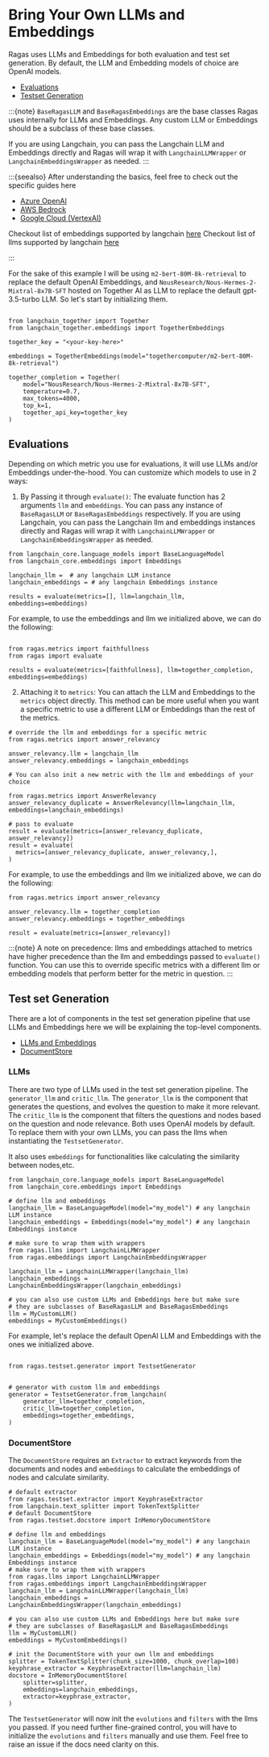 # Bring Your Own LLMs and Embeddings

Ragas uses LLMs and Embeddings for both evaluation and test set generation. By default, the LLM and Embedding models of choice are OpenAI models.

- [Evaluations](#evaluations)
- [Testset Generation](#testset-generation)


:::{note}
`BaseRagasLLM` and `BaseRagasEmbeddings` are the base classes Ragas uses internally for LLMs and Embeddings. Any custom LLM or Embeddings should be a subclass of these base classes. 

If you are using Langchain, you can pass the Langchain LLM and Embeddings directly and Ragas will wrap it with `LangchainLLMWrapper` or `LangchainEmbeddingsWrapper` as needed.
:::

:::{seealso}
After understanding the basics, feel free to check out the specific guides here

- [Azure OpenAI](./azure-openai.ipynb)
- [AWS Bedrock](./aws-bedrock.ipynb)
- [Google Cloud (VertexAI)](./gcp-vertexai.ipynb)

Checkout list of embeddings supported by langchain [here](https://python.langchain.com/docs/integrations/text_embedding/)
Checkout list of llms supported by langchain [here](https://python.langchain.com/docs/integrations/chat/)

:::

For the sake of this example I will be using `m2-bert-80M-8k-retrieval` to replace the default OpenAI Embeddings, and `NousResearch/Nous-Hermes-2-Mixtral-8x7B-SFT` hosted on Together AI as LLM to replace the default gpt-3.5-turbo LLM. So let's start by initializing them.
  
```{code-block} python

from langchain_together import Together
from langchain_together.embeddings import TogetherEmbeddings

together_key = "<your-key-here>"

embeddings = TogetherEmbeddings(model="togethercomputer/m2-bert-80M-8k-retrieval")

together_completion = Together(
    model="NousResearch/Nous-Hermes-2-Mixtral-8x7B-SFT",
    temperature=0.7,
    max_tokens=4000,
    top_k=1,
    together_api_key=together_key
)
```


## Evaluations

Depending on which metric you use for evaluations, it will use LLMs and/or Embeddings under-the-hood. You can customize which models to use in 2 ways:

1. By Passing it through `evaluate()`: The evaluate function has 2 arguments `llm` and `embeddings`. You can pass any instance of `BaseRagasLLM` or `BaseRagasEmbeddings` respectively. If you are using Langchain, you can pass the Langchain llm and embeddings instances directly and Ragas will wrap it with `LangchainLLMWrapper` or `LangchainEmbeddingsWrapper` as needed.

```{code-block} python
from langchain_core.language_models import BaseLanguageModel
from langchain_core.embeddings import Embeddings

langchain_llm =  # any langchain LLM instance
langchain_embeddings = # any langchain Embeddings instance

results = evaluate(metrics=[], llm=langchain_llm, embeddings=embeddings)
```

For example, to use the embeddings and llm we initialized above, we can do the following:
```{code-block} python

from ragas.metrics import faithfullness
from ragas import evaluate

results = evaluate(metrics=[faithfullness], llm=together_completion, embeddings=embeddings)
```

2. Attaching it to `metrics`: You can attach the LLM and Embeddings to the `metrics` object directly.
This method can be more useful when you want a specific metric to use a different LLM or Embeddings than the rest of the metrics.

```{code-block} python
# override the llm and embeddings for a specific metric
from ragas.metrics import answer_relevancy 

answer_relevancy.llm = langchain_llm
answer_relevancy.embeddings = langchain_embeddings

# You can also init a new metric with the llm and embeddings of your choice

from ragas.metrics import AnswerRelevancy
answer_relevancy_duplicate = AnswerRelevancy(llm=langchain_llm, embeddings=langchain_embeddings)

# pass to evaluate
result = evaluate(metrics=[answer_relevancy_duplicate, answer_relevancy])
result = evaluate(
  metrics=[answer_relevancy_duplicate, answer_relevancy,], 
)
```

For example, to use the embeddings and llm we initialized above, we can do the following:

```{code-block} python
from ragas.metrics import answer_relevancy 

answer_relevancy.llm = together_completion
answer_relevancy.embeddings = together_embeddings

result = evaluate(metrics=[answer_relevancy])
```

:::{note}
A note on precedence: llms and embeddings attached to metrics have higher precedence than the llm and embeddings passed to `evaluate()` function. You can use this to override specific metrics with a different llm or embedding models that perform better for the metric in question.
:::

## Test set Generation


There are a lot of components in the test set generation pipeline that use LLMs and Embeddings here we will be explaining the top-level components.

- [LLMs and Embeddings](#llms)
- [DocumentStore](#documentstore)


### LLMs
There are two type of LLMs used in the test set generation pipeline. The `generator_llm` and `critic_llm`. The `generator_llm` is the component that generates the questions, and evolves the question to make it more relevant. The `critic_llm` is the component that filters the questions and nodes based on the question and node relevance. Both uses OpenAI models by default. To replace them with your own LLMs, you can pass the llms when instantiating the `TestsetGenerator`.

It also uses `embeddings` for functionalities like calculating the similarity between nodes,etc.

```{code-block} python
from langchain_core.language_models import BaseLanguageModel
from langchain_core.embeddings import Embeddings

# define llm and embeddings
langchain_llm = BaseLanguageModel(model="my_model") # any langchain LLM instance
langchain_embeddings = Embeddings(model="my_model") # any langchain Embeddings instance

# make sure to wrap them with wrappers
from ragas.llms import LangchainLLMWrapper
from ragas.embeddings import LangchainEmbeddingsWrapper

langchain_llm = LangchainLLMWrapper(langchain_llm)
langchain_embeddings = LangchainEmbeddingsWrapper(langchain_embeddings)

# you can also use custom LLMs and Embeddings here but make sure 
# they are subclasses of BaseRagasLLM and BaseRagasEmbeddings
llm = MyCustomLLM()
embeddings = MyCustomEmbeddings()
```

For example, let's replace the default OpenAI LLM and Embeddings with the ones we initialized above.

```{code-block} python

from ragas.testset.generator import TestsetGenerator


# generator with custom llm and embeddings
generator = TestsetGenerator.from_langchain(
    generator_llm=together_completion,
    critic_llm=together_completion,
    embeddings=together_embeddings,
) 

```

### DocumentStore
The `DocumentStore` requires an `Extractor` to extract keywords from the documents and nodes and `embeddings` to calculate the embeddings of nodes and calculate similarity. 

```{code-block} python
# default extractor
from ragas.testset.extractor import KeyphraseExtractor
from langchain.text_splitter import TokenTextSplitter
# default DocumentStore
from ragas.testset.docstore import InMemoryDocumentStore

# define llm and embeddings
langchain_llm = BaseLanguageModel(model="my_model") # any langchain LLM instance
langchain_embeddings = Embeddings(model="my_model") # any langchain Embeddings instance
# make sure to wrap them with wrappers
from ragas.llms import LangchainLLMWrapper
from ragas.embeddings import LangchainEmbeddingsWrapper
langchain_llm = LangchainLLMWrapper(langchain_llm)
langchain_embeddings = LangchainEmbeddingsWrapper(langchain_embeddings)

# you can also use custom LLMs and Embeddings here but make sure 
# they are subclasses of BaseRagasLLM and BaseRagasEmbeddings
llm = MyCustomLLM()
embeddings = MyCustomEmbeddings()

# init the DocumentStore with your own llm and embeddings
splitter = TokenTextSplitter(chunk_size=1000, chunk_overlap=100)
keyphrase_extractor = KeyphraseExtractor(llm=langchain_llm)
docstore = InMemoryDocumentStore(
    splitter=splitter,
    embeddings=langchain_embeddings,
    extractor=keyphrase_extractor,
)
```


The `TestsetGenerator` will now init the `evolutions` and `filters` with the llms you passed. If you need further fine-grained control, you will have to initialize the `evolutions` and `filters` manually and use them. Feel free to raise an issue if the docs need clarity on this.
